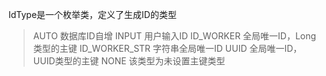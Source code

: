 IdType是一个枚举类，定义了生成ID的类型
> AUTO 数据库ID自增
  INPUT 用户输入ID
  ID_WORKER 全局唯一ID，Long类型的主键
  ID_WORKER_STR 字符串全局唯一ID
  UUID 全局唯一ID，UUID类型的主键
  NONE 该类型为未设置主键类型
